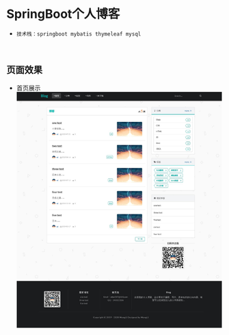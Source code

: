 # SpringBoot个人博客
* `技术栈：springboot mybatis thymeleaf mysql` <br>
<br>

## 页面效果
* 首页展示<br>
![](https://github.com/wang1i/blog/blob/master/%E6%95%88%E6%9E%9C%E5%9B%BE/%E9%A6%96%E9%A1%B5%E5%B1%95%E7%A4%BA.png)
